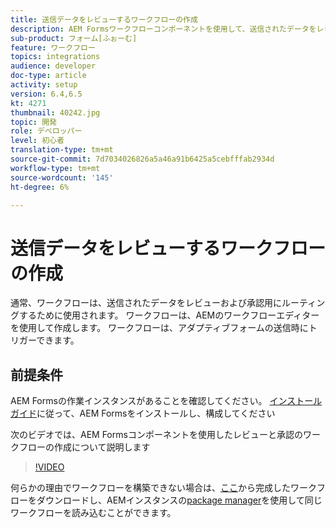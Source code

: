 ```yaml
---
title: 送信データをレビューするワークフローの作成
description: AEM Formsワークフローコンポーネントを使用して、送信されたデータをレビューするAEMワークフローモデルを作成します。
sub-product: フォーム[ふぉーむ]
feature: ワークフロー
topics: integrations
audience: developer
doc-type: article
activity: setup
version: 6.4,6.5
kt: 4271
thumbnail: 40242.jpg
topic: 開発
role: デベロッパー
level: 初心者
translation-type: tm+mt
source-git-commit: 7d7034026826a5a46a91b6425a5cebfffab2934d
workflow-type: tm+mt
source-wordcount: '145'
ht-degree: 6%

---
```



# 送信データをレビューするワークフローの作成

通常、ワークフローは、送信されたデータをレビューおよび承認用にルーティングするために使用されます。 ワークフローは、AEMのワークフローエディターを使用して作成します。 ワークフローは、アダプティブフォームの送信時にトリガーできます。

## 前提条件

AEM Formsの作業インスタンスがあることを確認してください。 [インストールガイド](https://docs.adobe.com/content/help/en/experience-manager-65/forms/install-aem-forms/osgi-installation/installing-configuring-aem-forms-osgi.html)に従って、AEM Formsをインストールし、構成してください

次のビデオでは、AEM Formsコンポーネントを使用したレビューと承認のワークフローの作成について説明します
>[!VIDEO](https://video.tv.adobe.com/v/40242/?quality=9&learn=on)


何らかの理由でワークフローを構築できない場合は、[ここ](assets/review-submitted-data-workflow.zip)から完成したワークフローをダウンロードし、AEMインスタンスの[package manager](http://localhost:4502/crx/packmgr/index.jsp)を使用して同じワークフローを読み込むことができます。



